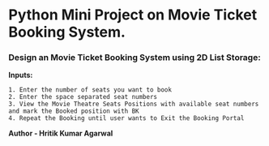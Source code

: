 # Python Mini Project on Movie Ticket Booking System.

### Design an Movie Ticket Booking System using 2D List Storage:

**Inputs:**
```
1. Enter the number of seats you want to book
2. Enter the space separated seat numbers
3. View the Movie Theatre Seats Positions with available seat numbers and mark the Booked position with BK
4. Repeat the Booking until user wants to Exit the Booking Portal
```
**Author - Hritik Kumar Agarwal**